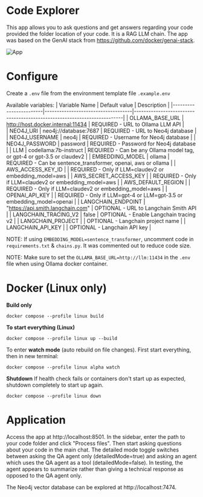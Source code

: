 # Code Explorer

This app allows you to ask questions and get answers regarding your code provided the folder location of your code. It is a RAG LLM chain. The app was based on the GenAI stack from https://github.com/docker/genai-stack.

![App](./images/app.png)

# Configure

Create a `.env` file from the environment template file `.example.env`

Available variables:
| Variable Name | Default value | Description |
|------------------------|------------------------------------|-------------------------------------------------------------------------|
| OLLAMA_BASE_URL | http://host.docker.internal:11434 | REQUIRED - URL to Ollama LLM API |  
| NEO4J_URI | neo4j://database:7687 | REQUIRED - URL to Neo4j database |
| NEO4J_USERNAME | neo4j | REQUIRED - Username for Neo4j database |
| NEO4J_PASSWORD | password | REQUIRED - Password for Neo4j database |
| LLM | codellama:7b-instruct | REQUIRED - Can be any Ollama model tag, or gpt-4 or gpt-3.5 or claudev2 |
| EMBEDDING_MODEL | ollama | REQUIRED - Can be sentence_transformer, openai, aws or ollama |
| AWS_ACCESS_KEY_ID | | REQUIRED - Only if LLM=claudev2 or embedding_model=aws |
| AWS_SECRET_ACCESS_KEY | | REQUIRED - Only if LLM=claudev2 or embedding_model=aws |
| AWS_DEFAULT_REGION | | REQUIRED - Only if LLM=claudev2 or embedding_model=aws |
| OPENAI_API_KEY | | REQUIRED - Only if LLM=gpt-4 or LLM=gpt-3.5 or embedding_model=openai |
| LANGCHAIN_ENDPOINT | "https://api.smith.langchain.com" | OPTIONAL - URL to Langchain Smith API |
| LANGCHAIN_TRACING_V2 | false | OPTIONAL - Enable Langchain tracing v2 |
| LANGCHAIN_PROJECT | | OPTIONAL - Langchain project name |
| LANGCHAIN_API_KEY | | OPTIONAL - Langchain API key |

NOTE: If using `EMBEDDING_MODEL=sentence_transformer`, uncomment code in `requirements.txt` & `chains.py`. It was commented out to reduce code size.

NOTE: Make sure to set the `OLLAMA_BASE_URL=http://llm:11434` in the `.env` file when using Ollama docker container.

# Docker (Linux only)

**Build only**

```
docker compose --profile linux build
```

**To start everything (Linux)**

```
docker compose --profile linux up --build
```

To enter **watch mode** (auto rebuild on file changes).
First start everything, then in new terminal:

```
docker compose --profile linux alpha watch
```

**Shutdown**
If health check fails or containers don't start up as expected, shutdown
completely to start up again.

```
docker compose --profile linux down
```

# Application

Access the app at http://localhost:8501. In the sidebar, enter the path to your code folder and click "Process files". Then start asking questions about your code in the main chat. The detailed mode toggle switches between asking the QA agent only (detailedMode=true) and asking an agent which uses the QA agent as a tool (detailedMode=false). In testing, the agent appears to summarize rather than giving a technical response as opposed to the QA agent only.

The Neo4j vector database can be explored at http://localhost:7474.

